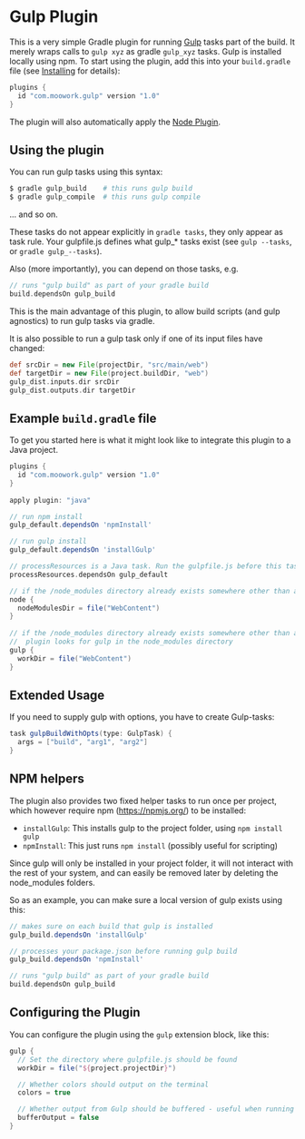 # Gulp Plugin

This is a very simple Gradle plugin for running [Gulp](http://gulpjs.com/) tasks part of the build.
It merely wraps calls to `gulp xyz` as gradle `gulp_xyz` tasks. Gulp is installed locally using npm.
To start using the plugin, add this into your `build.gradle` file (see [Installing](installing.md) for details):

```gradle
plugins {
  id "com.moowork.gulp" version "1.0"
}
```

The plugin will also automatically apply the [Node Plugin](node-plugin.md).


## Using the plugin

You can run gulp tasks using this syntax:

```bash
$ gradle gulp_build    # this runs gulp build
$ gradle gulp_compile  # this runs gulp compile
```

... and so on.

These tasks do not appear explicitly in `gradle tasks`, they only appear as task rule.
Your gulpfile.js defines what gulp_* tasks exist (see `gulp --tasks`, or `gradle gulp_--tasks`).

Also (more importantly), you can depend on those tasks, e.g.

```gradle
// runs "gulp build" as part of your gradle build
build.dependsOn gulp_build
```

This is the main advantage of this plugin, to allow build scripts (and gulp agnostics) to run 
gulp tasks via gradle.

It is also possible to run a gulp task only if one of its input files have changed:

```gradle
def srcDir = new File(projectDir, "src/main/web")
def targetDir = new File(project.buildDir, "web")
gulp_dist.inputs.dir srcDir
gulp_dist.outputs.dir targetDir
```    

## Example `build.gradle` file

To get you started here is what it might look like to integrate this plugin to a Java project.

```gradle
plugins {
  id "com.moowork.gulp" version "1.0"
}
    
apply plugin: "java"

// run npm install
gulp_default.dependsOn 'npmInstall'

// run gulp install
gulp_default.dependsOn 'installGulp'

// processResources is a Java task. Run the gulpfile.js before this task using the 'default' task in the gulpfile.js
processResources.dependsOn gulp_default

// if the /node_modules directory already exists somewhere other than at the base of where your build.gradle is
node {
  nodeModulesDir = file("WebContent")
}
    
// if the /node_modules directory already exists somewhere other than at the base of where your build.gradle is
//  plugin looks for gulp in the node_modules directory
gulp {
  workDir = file("WebContent")
}
```


## Extended Usage

If you need to supply gulp with options, you have to create Gulp-tasks:

```gradle
task gulpBuildWithOpts(type: GulpTask) {
  args = ["build", "arg1", "arg2"]
}
```


## NPM helpers

The plugin also provides two fixed helper tasks to run once per project, which
however require npm (https://npmjs.org/) to be installed:

 - `installGulp`: This installs gulp to the project folder, using `npm install gulp`
 - `npmInstall`: This just runs `npm install` (possibly useful for scripting)

Since gulp will only be installed in your project folder, it will not
interact with the rest of your system, and can easily be removed later by
deleting the node_modules folders.

So as an example, you can make sure a local version of gulp exists using this:

```gradle
// makes sure on each build that gulp is installed
gulp_build.dependsOn 'installGulp'

// processes your package.json before running gulp build
gulp_build.dependsOn 'npmInstall'

// runs "gulp build" as part of your gradle build
build.dependsOn gulp_build
```


## Configuring the Plugin

You can configure the plugin using the `gulp` extension block, like this:

```gradle
gulp {
  // Set the directory where gulpfile.js should be found
  workDir = file("${project.projectDir}")

  // Whether colors should output on the terminal
  colors = true

  // Whether output from Gulp should be buffered - useful when running tasks in parallel
  bufferOutput = false
}
```
